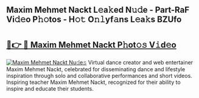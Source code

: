 ## Maxim Mehmet Nackt L𝚎a𝚔ed N𝚞𝚍e - Part-RaF Vi𝚍𝚎o P𝚑𝚘tos - H𝚘𝚝 O𝚗𝚕yf𝚊ns L𝚎a𝚔s BZUfo

# <h2><a href="http://kf2xcmr.oniu.top/?m=Maxim+Mehmet+Nackt">🔗👉 🔴 Maxim Mehmet Nackt P𝚑ot𝚘𝚜 V𝚒d𝚎o</a></h2>

[![Maxim Mehmet Nackt Nu𝚍e𝚜](https://i.imgur.com/0qMVB7G.gif)](http://kf2xcmr.oniu.top/?m=Maxim+Mehmet+Nackt)
Virtual dance creator and web entertainer Maxim Mehmet Nackt, celebrated for disseminating dance and lifestyle inspiration through solo and collaborative performances and short videos. Inspiring teacher Maxim Mehmet Nackt, recognized for their ability to inspire and educate their students.  
